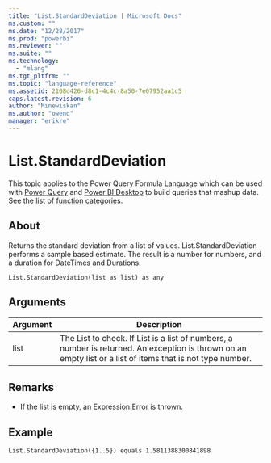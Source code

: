 ```yaml
---
title: "List.StandardDeviation | Microsoft Docs"
ms.custom: ""
ms.date: "12/28/2017"
ms.prod: "powerbi"
ms.reviewer: ""
ms.suite: ""
ms.technology: 
  - "mlang"
ms.tgt_pltfrm: ""
ms.topic: "language-reference"
ms.assetid: 2108d426-d8c1-4c4c-8a50-7e07952aa1c5
caps.latest.revision: 6
author: "Minewiskan"
ms.author: "owend"
manager: "erikre"
---
```

# List.StandardDeviation
This topic applies to the Power Query Formula Language which can be used with [Power Query](https://support.office.com/article/Introduction-to-Microsoft-Power-Query-for-Excel-6E92E2F4-2079-4E1F-BAD5-89F6269CD605) and [Power BI Desktop](http://go.microsoft.com/fwlink/p/?LinkId=618607) to build queries that mashup data. See the list of [function categories](https://msdn.microsoft.com/en-us/library/mt211003.aspx).  
  
## About  
Returns the standard deviation from a list of values.  List.StandardDeviation performs a sample based estimate. The result is a number for numbers, and a duration for DateTimes and Durations.  
  
```  
List.StandardDeviation(list as list) as any  
```  
  
## Arguments  
  
|Argument|Description|  
|------------|---------------|  
|list|The List to check. If List is a list of numbers, a number is returned. An exception is thrown on an empty list or a list of items that is not type number.|  
  
## <a name="__toc360789376"></a>Remarks  
  
-   If the list is empty, an Expression.Error is thrown.  
  
## Example  
  
```  
List.StandardDeviation({1..5}) equals 1.5811388300841898  
```  
